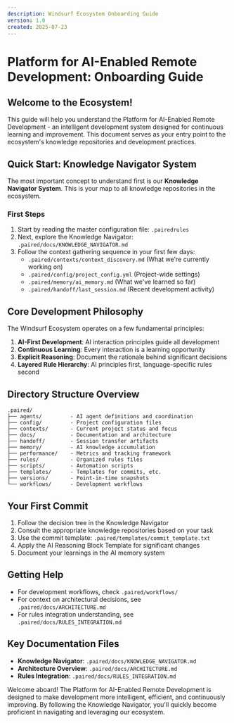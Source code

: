 ```yaml
---
description: Windsurf Ecosystem Onboarding Guide
version: 1.0
created: 2025-07-23
---
```


# Platform for AI-Enabled Remote Development: Onboarding Guide

## Welcome to the Ecosystem!

This guide will help you understand the Platform for AI-Enabled Remote Development - an intelligent development system designed for continuous learning and improvement. This document serves as your entry point to the ecosystem's knowledge repositories and development practices.

## Quick Start: Knowledge Navigator System

The most important concept to understand first is our **Knowledge Navigator System**. This is your map to all knowledge repositories in the ecosystem.

### First Steps

1. Start by reading the master configuration file: `.pairedrules`
2. Next, explore the Knowledge Navigator: `.paired/docs/KNOWLEDGE_NAVIGATOR.md`
3. Follow the context gathering sequence in your first few days:
   - `.paired/contexts/context_discovery.md` (What we're currently working on)
   - `.paired/config/project_config.yml` (Project-wide settings)
   - `.paired/memory/ai_memory.md` (What we've learned so far)
   - `.paired/handoff/last_session.md` (Recent development activity)

## Core Development Philosophy

The Windsurf Ecosystem operates on a few fundamental principles:

1. **AI-First Development**: AI interaction principles guide all development
2. **Continuous Learning**: Every interaction is a learning opportunity
3. **Explicit Reasoning**: Document the rationale behind significant decisions
4. **Layered Rule Hierarchy**: AI principles first, language-specific rules second

## Directory Structure Overview

```
.paired/
├── agents/         - AI agent definitions and coordination
├── config/         - Project configuration files
├── contexts/       - Current project status and focus
├── docs/           - Documentation and architecture
├── handoff/        - Session transfer artifacts
├── memory/         - AI knowledge accumulation
├── performance/    - Metrics and tracking framework
├── rules/          - Organized rules files
├── scripts/        - Automation scripts
├── templates/      - Templates for commits, etc.
├── versions/       - Point-in-time snapshots
└── workflows/      - Development workflows
```

## Your First Commit

1. Follow the decision tree in the Knowledge Navigator
2. Consult the appropriate knowledge repositories based on your task
3. Use the commit template: `.paired/templates/commit_template.txt`
4. Apply the AI Reasoning Block Template for significant changes
5. Document your learnings in the AI memory system

## Getting Help

- For development workflows, check `.paired/workflows/`
- For context on architectural decisions, see `.paired/docs/ARCHITECTURE.md`
- For rules integration understanding, see `.paired/docs/RULES_INTEGRATION.md`

## Key Documentation Files

- **Knowledge Navigator**: `.paired/docs/KNOWLEDGE_NAVIGATOR.md`
- **Architecture Overview**: `.paired/docs/ARCHITECTURE.md`
- **Rules Integration**: `.paired/docs/RULES_INTEGRATION.md`

Welcome aboard! The Platform for AI-Enabled Remote Development is designed to make development more intelligent, efficient, and continuously improving. By following the Knowledge Navigator, you'll quickly become proficient in navigating and leveraging our ecosystem.
